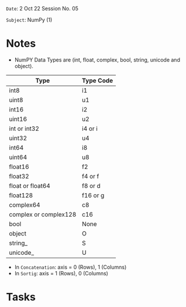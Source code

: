 `Date`: 2 Oct 22 Session No. 05

`Subject`: NumPy (1)

# Notes
- NumPY Data Types are (int, float, complex, bool, string, unicode and object).

|Type|             Type Code              |
|----|------------------------------------|
|int8|i1                                  |
|uint8	|u1|
|	int16	|i2|
|	uint16	|u2|
|	int or int32	|i4 or i|
|	uint32	|u4|
|	int64	|i8|
|	uint64	|u8|
|	float16	|f2|
|	float32	|f4 or f|
|	float or float64	|f8 or d|
|	float128	|f16 or g|
|	complex64	|c8|
|	complex or complex128	|c16|
|	bool	|None|
|	object	|O|
|	string_	|S|
|unicode_|	U|

- In `Concatenation`: axis = 0 (Rows), 1 (Columns)
- In `Sortig`: axis = 1 (Rows), 0 (Columns)

# Tasks

